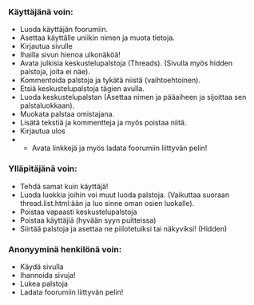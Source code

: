 ### Käyttäjänä voin:
- Luoda käyttäjän foorumiin.
- Asettaa käyttälle uniikin nimen ja muota tietoja.
- Kirjautua sivulle
- Ihailla sivun hienoa ulkonäköä!
- Avata julkisia keskustelupalstoja (Threads). (Sivulla myös hidden palstoja, joita ei näe).
- Kommentoida palstoja ja tykätä niistä (vaihtoehtoinen).
- Etsiä keskustelupalstoja tägien avulla.
- Luoda keskustelupalstan (Asettaa nimen ja pääaiheen ja sijoittaa sen palstaluokkaan).
- Muokata palstaa omistajana.
- Lisätä tekstiä ja kommentteja ja myös poistaa niitä.
- Kirjautua ulos
- + Avata linkkejä ja myös ladata foorumiin liittyvän pelin!

### Ylläpitäjänä voin:
- Tehdä samat kuin käyttäjä!
- Luoda luokkia joihin voi muut luoda palstoja. (Vaikuttaa suoraan thread.list.html:ään ja luo sinne oman osien luokalle).
- Poistaa vapaasti keskustelupalstoja
- Poistaa käyttäjiä (hyvään syyn puitteissa)
- Siirtää palstoja ja asettaa ne piilotetuiksi tai näkyviksi! (Hidden)

### Anonyyminä henkilönä voin:
- Käydä sivulla
- Ihannoida sivuja!
- Lukea palstoja
- Ladata foorumiin liittyvän pelin!
